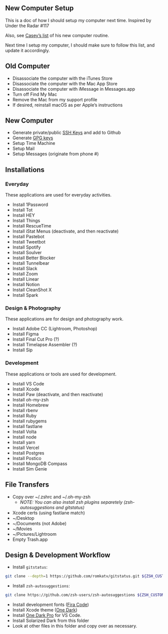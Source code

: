 ## New Computer Setup
This is a doc of how I should setup my computer next time. Inspired by Under the Radar #117

Also, see [Casey’s list](https://www.caseyliss.com/2016/7/2/new-mac-who-dis) of his new computer routine.

Next time I setup my computer, I should make sure to follow this list, and update it accordingly.

## Old Computer

 - Disassociate the computer with the iTunes Store
 - Disassociate the computer with the Mac App Store
 - Disassociate the computer with iMessage in Messages.app
 - Turn off Find My Mac
 - Remove the Mac from my support profile
 - If desired, reinstall macOS as per Apple’s instructions

## New Computer

 - Generate private/public [SSH Keys](https://help.github.com/en/github/authenticating-to-github/generating-a-new-ssh-key-and-adding-it-to-the-ssh-agent) and add to Github
 - Generate [GPG keys](/setup/GPG.md)
 - Setup Time Machine
 - Setup Mail
 - Setup Messages (originate from phone #)

## Installations

### Everyday
These applications are used for everyday activities.

 - Install 1Password
 - Install Tot
 - Install HEY
 - Install Things
 - Install RescueTime
 - Install iStat Menus (deactivate, and then reactivate)
 - Install Pastebot
 - Install Tweetbot
 - Install Spotify
 - Install Soulver
 - Install Better Blocker
 - Install Tunnelbear
 - Install Slack
 - Install Zoom
 - Install Linear
 - Install Notion
 - Install CleanShot X
 - Install Spark

### Design & Photography
These applications are for design and photography work.

 - Install Adobe CC (Lightroom, Photoshop)
 - Install Figma
 - Install Final Cut Pro (?)
 - Install Timelapse Assembler (?)
 - Install Sip

### Development
These applications or tools are used for development.

 - Install VS Code
 - Install Xcode
 - Install Paw (deactivate, and then reactivate)
 - Install oh-my-zsh
 - Install Homebrew
 - Install rbenv
 - Install Ruby
 - Install rubygems
 - Install fastlane
 - Install Volta
 - Install node
 - Install yarn
 - Install Vercel
 - Install Postgres
 - Install Postico
 - Install MongoDB Compass
 - Install Sim Genie

## File Transfers

 - Copy over ~/.zshrc and ~/.oh-my-zsh
   - *NOTE: You can also install zsh plugins separetely (zsh-autosuggestions and gitstatus)*
 - Xcode certs (using fastlane match)
 - ~/Desktop
 - ~/Documents (not Adobe)
 - ~/Movies
 - ~/Pictures/Lightroom
 - Empty Trash.app

## Design & Development Workflow

- Install `gitstatus`:
```sh
git clone --depth=1 https://github.com/romkatv/gitstatus.git ${ZSH_CUSTOM:-~/.oh-my-zsh/custom}/plugins/gitstatus
```
- Install `zsh-autosuggestions`:
```sh
git clone https://github.com/zsh-users/zsh-autosuggestions ${ZSH_CUSTOM:-~/.oh-my-zsh/custom}/plugins/zsh-autosuggestions
```
- Install development fonts ([Fira Code](https://github.com/tonsky/FiraCode))
- Install Xcode theme ([One Dark](https://github.com/bojan/xcode-one-dark))
- Install [One Dark Pro](https://marketplace.visualstudio.com/items?itemName=zhuangtongfa.Material-theme) for VS Code.
- Install Solarized Dark from this folder
- Look at other files in this folder and copy over as necessary.
